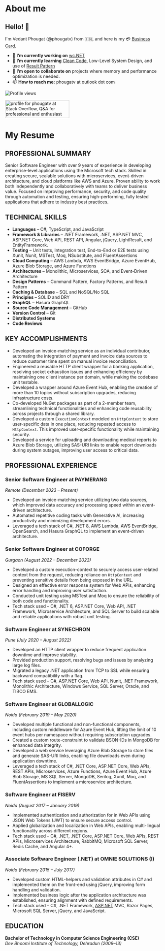 # About me
## Hello! 👋
I'm Vedant Phougat (@phougatv) from 🇮🇳, and here is my 💳 [Business Card](https://flowcv.me/phougatv).</br>

- 🔭 **I’m currently working on** [wc.NET](https://github.com/phougatv/vp-coding-challenge-wctool)
- 🌱 **I’m currently learning** [Clean Code](https://www.goodreads.com/book/show/3735293-clean-code), Low-Level System Design, and use of [Result Pattern](https://jscarle.github.io/LightResults/)
- 👯 **I’m open to collaborate on** projects where memory and performance optimization is needed.
- 📫 **How to reach me:** phougatv at outlook dot com

<!-- [![Resume](https://img.shields.io/badge/-Vedant%20Phougat%20CV-2b9348?style=flat&logo=textpattern&logoColor=white)](https://1drv.ms/b/s!AoJ75YD10dARgp075jLQpVJHj98Ztg?e=9VrqP7) -->
![Profile views](https://komarev.com/ghpvc/?username=phougatv&color=brightgreen)
<!-- [![StackOverflow](https://img.shields.io/badge/-phougatv-2b2b2b?style=flat&logo=stackoverflow)](https://stackoverflow.com/users/3591973/phougatv) -->

<a href="https://stackoverflow.com/users/3591973/phougatv"><img src="https://stackoverflow.com/users/flair/3591973.png?theme=dark" width="208" height="58" alt="profile for phougatv at Stack Overflow, Q&amp;A for professional and enthusiast programmers" title="profile for phougatv at Stack Overflow, Q&amp;A for professional and enthusiast programmers"></a>

# My Resume
## PROFESSIONAL SUMMARY
Senior Software Engineer with over 9 years of experience in developing enterprise-level applications using the Microsoft tech stack. Skilled in creating secure, scalable solutions with microservices, event-driven architecture, and cloud platforms like AWS and Azure. Proven ability to work both independently and collaboratively with teams to deliver business value. Focused on improving performance, security, and code quality through automation and testing, ensuring high-performing, fully tested applications that adhere to industry best practices.

## TECHNICAL SKILLS
- **Languages** – C#, TypeScript, and JavaScript
- **Framework & Libraries** – .NET Framework, .NET, ASP.NET MVC, ASP.NET Core, Web API, REST API, Angular, jQuery, LightResult, and EntityFramework.
- **Testing** – Unit tests, Integration test, End-to-End or E2E tests using Xunit, Nunit, MSTest, Moq, NSubstitute, and FluentAssertions
- **Cloud Computing** – AWS Lambda, AWS EventBridge, Azure EventHub, Azure Blob Storage, and Azure Functions
- **Architectures** – Monolithic, Microservices, SOA, and Event-Driven Architecture
- **Design Patterns** – Command Pattern, Factory Patterns, and Result Pattern
- **Caching & Database** – SQL and NoSQL/No SQL
- **Principles** – SOLID and DRY
- **GraphQL** – Hasura GraphQL
- **Source Code Management** – GitHub
- **Version Control** – Git
- **Distributed Systems**
- **Code Reviews**

## KEY ACCOMPLISHMENTS
- Developed an invoice-matching service as an individual contributor, automating the integration of payment and invoice data sources to reduce customer time spent on manual invoice reconciliation.
- Engineered a reusable HTTP client wrapper for a banking application, resolving socket exhaustion issues and enhancing efficiency by maintaining one client instance per domain, while making the codebase unit testable.
- Developed a wrapper around Azure Event Hub, enabling the creation of more than 10 topics without subscription upgrades, reducing infrastructure costs.
- Co-developed NuGet packages as part of a 2-member team, streamlining technical functionalities and enhancing code reusability across projects through a shared library.
- Developed a custom `ExecutionContext` modeled on `HttpContext` to store user-specific data in one place, reducing repeated access to `HttpContext`. This improved user-specific functionality while maintaining security.
- Developed a service for uploading and downloading medical reports to Azure Blob Storage, utilizing SAS-URI links to enable report downloads during system outages, improving user access to critical data.

## PROFESSIONAL EXPERIENCE
### Senior Software Engineer at PAYMERANG
*Remote (December 2023 – Present)*

- Developed an invoice-matching service utilizing two data sources, which improved data accuracy and processing speed within an event-driven architecture.
- Automated repetitive coding tasks with Generative AI, increasing productivity and minimizing development errors.
- Leveraged a tech stack of C#, .NET 8, AWS Lambda, AWS EventBridge, OpenSearch, and Hasura GraphQL to implement an event-driven architecture.

### Senior Software Engineer at COFORGE
*Gurgaon (August 2022 – December 2023)*

- Developed a custom execution-context to securely access user-related context from the request, reducing reliance on `HttpContext` and preventing sensitive details from being exposed in the URL.
- Designed an effective error response system for Web APIs, enhancing error handling and improving user satisfaction.
- Conducted unit testing using MSTest and Moq to ensure the reliability of both code and functionality.
- Tech stack used – C#, .NET 6, ASP.NET Core, Web API, .NET Framework, Microservice Architecture, and SQL Server to build scalable and reliable applications with robust unit testing.

### Software Engineer at SYNECHRON
*Pune (July 2020 – August 2022)*

- Developed an HTTP client wrapper to reduce frequent application downtime and improve stability.
- Provided production support, resolving bugs and issues by analyzing large log files.
- Migrated a legacy .NET application from TCP to SSL while ensuring backward compatibility with a flag.
- Tech stack used – C#, ASP.NET Core, Web API, Nunit, .NET Framework, Monolithic Architecture, Windows Service, SQL Server, Oracle, and TIBCO EMS.

### Software Engineer at GLOBALLOGIC
*Noida (February 2019 – May 2020)*

- Developed multiple functional and non-functional components, including custom middleware for Azure Event Hub, lifting the limit of 10 event hubs per namespace without requiring subscription upgrades.
- Created a custom route-constraint to validate BSON-IDs in MongoDB for enhanced data integrity.
- Developed a web service leveraging Azure Blob Storage to store files and generate SAS-URI links, enabling file downloads even during application downtime.
- Leveraged a tech stack of C#, .NET Core, ASP.NET Core, Web APIs, REST APIs, Microservices, Azure Functions, Azure Event Hub, Azure Blob Storage, MS SQL Server, MongoDB, Serilog, Xunit, Moq, and FluentAssertions to implement a microservice architecture.

### Software Engineer at FISERV
*Noida (August 2017 – January 2019)*

- Implemented authentication and authorization for in Web APIs using JSON Web Tokens (JWT) to ensure secure access control.
- Applied globalization and localization in Web APIs, enabling multi-lingual functionality across different regions.
- Tech stack used – C#, .NET, .NET Core, ASP.NET Core, Web APIs, REST APIs, Microservices Architecture, RabbitMQ, Microsoft SQL Server, Redis Cache, and Angular 4+.

### Associate Software Engineer (.NET) at OMNIE SOLUTIONS (I)
*Noida (February 2015 – July 2017)*

- Developed custom HTML-helpers and validation attributes in C# and implemented them on the front-end using jQuery, improving form handling and validation.
- Implemented business logic after the application architecture was established, ensuring alignment with defined requirements.
- Tech stack used – C#, .NET Framework, [ASP.NET](http://asp.net/) MVC, Razor Pages, Microsoft SQL Server, jQuery, and JavaScript.

## EDUCATION
**Bachelor of Technology in Computer Science Engineering (CSE)**</br>
*Dev Bhoomi Institute of Technology, Dehradun (2009–13)*

<!--
**phougatv/phougatv** is a ✨ _special_ ✨ repository because its `README.md` (this file) appears on your GitHub profile.

Here are some ideas to get you started:

- 🔭 I’m currently working on ...
- 🌱 I’m currently learning ...
- 👯 I’m looking to collaborate on ...
- 🤔 I’m looking for help with ...
- 💬 Ask me about ...
- 📫 How to reach me: ...
- 😄 Pronouns: ...
- ⚡ Fun fact: ...
-->
